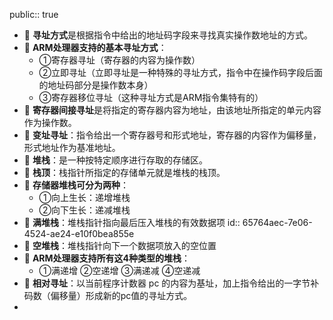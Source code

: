 public:: true

- 🔵 **寻址方式**是根据指令中给出的地址码字段来寻找真实操作数地址的方式。
- 🔵 **ARM处理器支持的基本寻址方式**：
	- ①寄存器寻址（寄存器的内容为操作数）
	- ②立即寻址（立即寻址是一种特殊的寻址方式，指令中在操作码字段后面的地址码部分是操作数本身）
	- ③寄存器移位寻址（这种寻址方式是ARM指令集特有的）
- 🔵 **寄存器间接寻址**是将指定的寄存器内容为地址，由该地址所指定的单元内容作为操作数。
- 🔵 **变址寻址**：指令给出一个寄存器号和形式地址，寄存器的内容作为偏移量，形式地址作为基准地址。
- 🔵 **堆栈**：是一种按特定顺序进行存取的存储区。
- 🔵 **栈顶**：栈指针所指定的存储单元就是堆栈的栈顶。
- 🔵 **存储器堆栈可分为两种**：
	- ①向上生长：递增堆栈
	- ②向下生长：递减堆栈
- 🔵 **满堆栈**：堆栈指针指向最后压入堆栈的有效数据项
  id:: 65764aec-7e06-4524-ae24-e10f0bea855e
- 🔵 **空堆栈**：堆栈指针向下一个数据项放入的空位置
- 🔵 **ARM处理器支持所有这4种类型的堆栈**：
	- ①满递增 ②空递增 ③满递减 ④空递减
- 🔵 **相对寻址**：以当前程序计数器 pc 的内容为基址，加上指令给出的一字节补码数（偏移量）形成新的pc值的寻址方式。
-